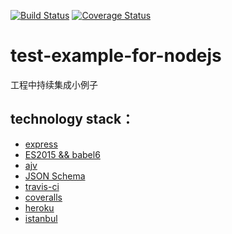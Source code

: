 [![Build Status](https://travis-ci.org/BigcoorLabs/test-example-for-nodejs.svg?branch=master)](https://travis-ci.org/bigcoorDev/test-example-for-nodejs)
[![Coverage Status](https://coveralls.io/repos/github/bigcoorDev/test-example-for-nodejs/badge.svg)](https://coveralls.io/github/bigcoorDev/test-example-for-nodejs)
# test-example-for-nodejs
工程中持续集成小例子

## technology stack：

- [express](http://www.expressjs.com.cn/4x/api.html)
- [ES2015 && babel6](https://babeljs.io/docs/learn-es2015/)
- [ajv](https://github.com/epoberezkin/ajv)
- [JSON Schema](https://spacetelescope.github.io/understanding-json-schema/)
- [travis-ci](https://travis-ci.org/bigcoorDev/test-example-for-nodejs)
- [coveralls](https://github.com/nickmerwin/node-coveralls)
- [heroku](https://www.heroku.com/)
- [istanbul](https://github.com/gotwarlost/istanbul)
